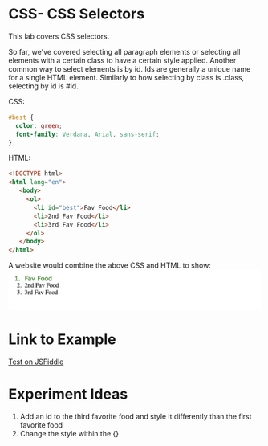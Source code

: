# CSS- CSS Selectors

This lab covers CSS selectors. 

So far, we've covered selecting all paragraph elements or selecting all elements with a certain class to have a certain style applied. Another common way to select elements is by id. Ids are generally a unique name for a single HTML element. Similarly to how selecting by class is .class, selecting by id is #id.

CSS:
```css
#best {
  color: green;
  font-family: Verdana, Arial, sans-serif;
}
``` 

HTML:
```html
<!DOCTYPE html>
<html lang="en">
   <body>
     <ol>
       <li id="best">Fav Food</li>
       <li>2nd Fav Food</li>
       <li>3rd Fav Food</li>
     </ol>
   </body>
</html>
```

A website would combine the above CSS and HTML to show:  
![HTML/CSS example of styling by id](./img/05-select_by_id_food.png)

# Link to Example

[Test on JSFiddle](https://jsfiddle.net/k_staple/w8jn74dq/5/)



# Experiment Ideas
1. Add an id to the third favorite food and style it differently than the first favorite food
2. Change the style within the {}
